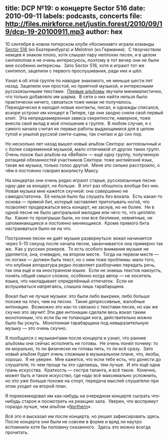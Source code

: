 title: DCP №19: о концерте Sector 516
date: 2010-09-11
labels: podcasts, concerts
file: http://files.mirkforce.net/justin.forest/2010/09/19/dcp-19-20100911.mp3
author: hex
---

10 сентября в новом питерском клубе «Космонавт» играли команды [Sector 516][sec]
(из Екатеринбурга) и Melotron (из Германии).  С творчеством немцев я знаком
плохо, хотя слышал пару неплохих песен, и в целом синтипопом я не очень
интересуюсь, поэтому в тот вечер они не были мне особенно интересны.  Зато
Sector 516, хотя и играют тот же синтипоп, зацепили с первого прослушивания,
ради них и шёл.

Узнал я об этой группе по наводке знакомого, не меньше шести лет назад.
Зацепили они простой, но приятной музыкой, и интересными русскоязычными
текстами.  [Первые альбомы][old] звучали минималистично, что только добавляло им
шарма.  В сети о них найти нельзя было практически ничего, связаться тоже никак
не получалось.  Периодически я находил новые контакты, писал, и однажды
списался, вскоре устроил им концерт в Питере, где они заодно сняли свой первый
клип.  Эта непреднамеренная завеса секретности, наверное, тоже внесла свой вклад
в моё отношение к группе.  В любом случае, я с самого начала считал их первые
работы выдающимися для в целом тупой и унылой русской синти-сцены, так считаю и
до сих пор.

Но несколько лет назад вышел новый альбом Сектора: англоязычный и с более
современной музыкой, мало отличимой от других таких групп.  Очень похож был
альбом на «BeRain» — ещё одну группу, полученную ротацией обязанностей
участников Сектора: тоже английский язык, такая же музыка, только голос другой. 
Меня это сильно расстроило, о чём я постоянно говорил вокалисту Максу.

На концертах они очень редко играют старые, русскоязычные песни: одну-две за
концерт, не больше.  В этот раз обошлось вообще без них.  Новая музыка мне
кажется скучной: она совершенно не самодостаточна.  Её нельзя было бы слушать
без вокала.  Есть какая-то основа — прямой бит, который заставляет притопывать
ногой, что позволяет продержаться весь концерт, не заснув, но не более.  Ни в
одной песне не было центральной мелодии или чего-то, что цепляло бы.  Какие-то
проигрыши были, но они все безликие, невнятные, не запоминающиеся и постоянно
меняющиеся.  Кроме прямого бита настраиваться было не на что.

Построение песен не даёт музыке развернуться: вокал начинается через 5-10 секунд
после начала песни, заканчивается она примерно так же.  Как у русских рокеров. 
То есть особого внимания музыке не уделяется, она, очевидно, на втором месте. 
Тогда на первом месте — по логике — должен быть текст, но с ним тоже проблемы:
мало того, что клубная аппаратура редко позволяет разборчиво передать речь, так
она ещё и на иностранном языке.  Если не знаешь текстов наизусть, понять общий
смысл сложно, особенно когда автор — не носитель языка, что накладывает
определённый отпечаток.  Если не вслушиваться напрягаясь, слышна лишь
тарабарщина.

Вокал был не лучше музыки: это были либо выкрики, либо больше похоже на плач,
чем на песню.  Такие депрессивные, жалобные интонации.  Возможно это как-то
связано с текстами песен, но как же скучно это звучит!  Эти две интонации
сделали весь вокал таким монотонным, что если бы не топающая нога, действительно
можно было бы уснуть.  Монотонная тарабарщина под невыразительную музыку — это
очень скучно.

Я пообщался с музыкантами после концерта и узнал, что ранние альбомы они сейчас
исполнять не готовы.  Не очень понял почему: то ли морально, то ли физически не
готовы петь, то ли всё сразу.  Зато новый альбом будет очень сложным в
музыкальном плане, что, якобы, хорошо.  Я не уверен.  Мне кажется, что если тебе
есть, что донести до слушателя, то чем проще ты это сделаешь, тем лучше.  И это
ещё одна грань искусства.  Краткость — сестра таланта, и всё такое.  Конечно,
может быть и такое искусство, где надо всё максимально усложнить, но это уже
больше похоже на спорт, передача мыслей слушателю при этом уходит на второй
план.

Я порекомендовал им как-нибудь на очередном концерте сыграть что-нибудь старое и
посмотреть на реакцию зала.  Уверен, что воспримут гораздо лучше, чем альбом
«[Northern][nor]».

Всё это я высказал им после концерта, но решил зафиксировать здесь.  После
концерта они были не совсем в форме и вряд ли наутро вспомнили хотя бы половину
сказанного.  Здесь это можно всегда прочитать.

[sec]: http://www.lastfm.ru/music/Sector+516/
[old]: http://www.lastfm.ru/music/Sector+516/%D0%94%D0%B2%D0%B8%D0%B6%D0%B5%D0%BD%D0%B8%D0%B5+%D0%A7%D1%83%D0%B2%D1%81%D1%82%D0%B2%D0%BE%D0%BC%D0%B5%D1%80%D0%B0+(internet+release+2003-2005)
[nor]: http://www.lastfm.ru/music/Sector+516/Northern
